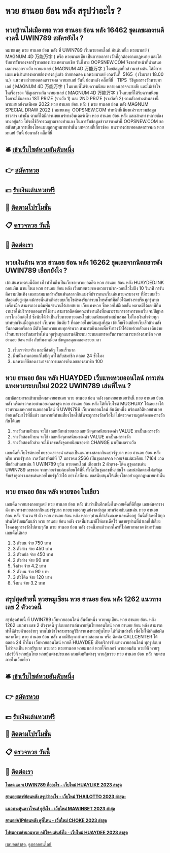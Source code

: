 # หวย ฮานอย ย้อน หลัง สรุปว่าอะไร ?
## หวยบ้านไผ่เมืองพล หวย ฮานอย ย้อน หลัง 16462 ชุดเลขผลงานดีงวดนี้ UWIN789 สมัครยังไง ?
หมายเหตุ หวย ฮานอย ย้อน หลัง ที่ UWIN789 เว็บหวยออนไลน์ อันดับหนึ่ง หวยมาเลย์ ( MAGNUM 4D 万能万字 ) หรือ หวยมาเลเซีย เป็นการออกรางวัลที่ถูกต้องตามกฎหมาย และได้รับการรับรองจากรัฐบาลของประเทศมาเลเชีย
วันนี้ทาง OOPSNEW.COM จึงขอทำหน้าที่นำเสนอ ผลการออกรางวัล หวยมาเลย์ ( MAGNUM 4D 万能万字 ) โดยข้อมูลที่กล่าวมาข่างต้น ได้มีการเผยแพร่ผ่านทางหลายช่องทางอยู่แล้ว
ถ่ายทอดสด ผลหวยมาเลย์ งวดวันที่  5165  ( เริ่มเวลา 18.00 น.)
 แนวทางถ่ายทอดสดตรวจผล หวยมาเลย์ วันนี้ ย้อนหลัง คลิ๊กที่นี่  
TIPS  วิธีดูผลรางวัลหวยมาเลย์ ( MAGNUM 4D 万能万字 ) ในแบบที่ได้รับความนิยม
หลายคนอาจจะสงสัย และไม่เข้าใจ ในเรื่องของ วิธีดูผลรางวัล หวยมาเลย์ ( MAGNUM 4D 万能万字 ) ในแบบที่ได้รับความนิยม โดยจะใช้ผลของ 1ST PRIZE (รางวัล 1) และ 2ND PRIZE (รางวัลที่ 2) ตามตัวอย่างด่านล่างนี้
หวยมาเลย์งวดพิเศษ 2022 หวย ฮานอย ย้อน หลัง ( หวย ฮานอย ย้อน หลัง MAGNUM SPECIAL DRAW 2022 )
หมายเหตุ  OOPSNEW.COM ทำหน้าที่เพียงแค่รวบรวมข้อมูล ข่าวสาร เท่านั้น ตามที่ได้มีการเผยแพร่ทางอินเตอร์เน็ท หวย ฮานอย ย้อน หลัง และผ่านทางหลายช่องทางอยู่แล้ว โปรดใช้วิจารณญาณของท่านเอง ในการรับข้อมูลข่าวสารเหล่านี้ OOPSNEW.COM ขอสนับสนุนการเสี่ยงโชคแบบถูกกฎหมายเท่านั้น
บทความที่เกี่ยวข้อง
 แนวทางถ่ายทอดสดตรวจผล หวยมาเลย์ วันนี้ ย้อนหลัง คลิ๊กที่นี่  

## 🛎 [เข้าเว็บไซต์หวยอันดับหนึ่ง](https://bit.ly/3BG5bNw)
## 👉 [สมัครหวย](https://bit.ly/3BG5bNw)
## 💵 [รับเงินเล่นหวยฟรี](https://bit.ly/3C3mvgS)
## 👑 [ติดตามโปรโมชั่น](https://bit.ly/3C3mvgS)
## 📋 [ตรวจหวย วันนี้](https://bit.ly/3C3mvgS)
## 📱 [ติดต่อเรา](https://bit.ly/3C3mvgS)

## หวยเงินล้าน หวย ฮานอย ย้อน หลัง 16262 ชุดเลขจากนิตยสารดัง UWIN789 เลือกยังไง ?
เข้าเล่นหวยตรงนี้ดีอย่างไรทำไมถึงเป็นเว็บขายหวยยอดฮิต หวย ฮานอย ย้อน หลัง HUAYDED.INK ถอนเงิน นาน ไหม หวย ฮานอย ย้อน หลัง เว็บขายหวยของพวกเราฝาก-ถอนไวไม่ถึง 10 วินาที การันตีความบันเทิง เหมาะสมมากสำหรับแฟนสลากกินแบ่งที่ปรารถนาเว็บเล่นหวยครบวงจร ที่มีระบบเร็วปลอดภัยสูงสุด แม้กระนั้นถ้าเกิดระบบเว็บไซต์รองรับการบนโทรศัพท์มือถือได้อย่างราบรื่นทุกรุ่นทุกเครื่องมือ สามารถวางเดิมพันจำนวนได้ง่ายสบาย เว็บแทงหวย ซื้อหวยไม่มีเลขอั้น พลาดมิได้เลยมีทีมงานรอให้บริการตลอดการใช้งาน สามารถติดต่อคณะทำงานถึงที่เหมาะรายการอาหารของเว็บ จบปัญหาการโกงอีกต่อไป ซึ่งนับได้ว่าเป็นเว็บหวยหวยออนไลน์ยอดนิยมอย่างสม่ำเสมอ ไม่โกงเงินย้ำจ่ายทุกบาททุกเงินเมื่อถูกเบอร์ เว็บหวย อันดับ 1 ที่คอหวยไทยนิยมสูงที่สุด เข้าเว็บเร็วเสถียรเว็บเร็วข้างหลังวันลอตเตอรี่ออก มีตัวเลือกหวยแทบทุกจำพวก สามารถยิงเลขเพื่อจับรางวัลได้ง่ายด้วยตัวเอง เดินง่ายเร็วสบายรองรับสมาร์ทโฟน ทุกรุ่นทุกแบรนด์มีระบบ ระบบแชทรองรับการเสวนาระหว่างสมาชิก หวย ฮานอย ย้อน หลัง กับทีมงานมืออาชีพดูแลคุณตลอดระยะเวลา
1. เว็บเราจ่ายจริง และที่สำคัญ โอนเร็วมาก
2. มีพนักงานคอยแก้ไขปัญหาให้กับสมาชิก ตลอด 24 ชั่วโมง
3. ผลหวยยี่กีของเรามาจากการผลการยิงเลขของสมาชิก 100

## หวย ฮานอย ย้อน หลัง HUAYDED เว็บแทงหวยออนไลน์ การเล่นแทงหวยระบบใหม่ 2022 UWIN789 เล่นที่ไหน ?
สมาชิกสามารถเข้ามาเช็คผลหวยฮานอย หวย ฮานอย ย้อน หลัง ผลหวยฮานอยวันนี้ หวย ฮานอย ย้อน หลัง หรือตรวจหวยฮานอยงวดล่าสุด หวย ฮานอย ย้อน หลัง ได้ที่เว็บไซต์ MUGHUAY ได้เลยเราได้รวบรวมผลหวยฮานอยออนไลน์ ที่ UWIN789 เว็บหวยออนไลน์ อันดับหนึ่ง พร้อมสถิติหวยฮานอยย้อนหลังมาไว้ที่นี่แล้ว ผลหวยที่ท่านเสี่ยงโชคไปนั้นจะถูกรางวัลหรือไม่ ไปตรวจความถูกต้องของรางวัลกันได้เลย
1. รางวัลสามตัวบน จะใช้ เลขหลักหน่วยเเละเลขหลังจุดทศนิยมของค่า VALUE มาเป็นผลรางวัล
2. รางวัลสองตัวบน จะใช้ เลขหลังจุดทศนิยมของค่า VALUE มาเป็นผลรางวัล
3. รางวัลสองตัวล่าง จะใช้ เลขหลังจุดทศนิยมของค่า CHANGE มาเป็นผลรางวัล

เลขเด็ดที่เว็บไซต์หวยไทยของเราจะนำเสนอเป็นแนวทางสลากกินแบ่งรัฐบาล หวย ฮานอย ย้อน หลัง หรือ หวยรัฐบาล งวดวันอาทิตย์ที่ 17 มกราคม 2566 เป็นชุดเลขจาก หวยเจ้าแม่ตะเคียน 17164 งวดที่แล้วเข้าเลขเด่น 1 UWIN789 ยูวิน หวยออนไลน์ เกือบเข้า 2 ตัวตรง-โต๊ด ดูชุดเลขเด่น UWIN789 เลขรอง จากหวยเจ้าแม่ตะเคียนได้ที่นี่ ทั้งนี้เป็นชุดเลขที่น่าสนใจ และน่าติดตามไม่แพ้ชุดจับเข้าคู่ตารางเลขเด่นหวยไทยรัฐก็ว่าได้ อย่างไรก็ตาม ขอสนับสนุนให้เสี่ยงโชคอย่างถูกกฎหมายเท่านั้น

## หวย ฮานอย ย้อน หลัง หวยซอง ใบเขียว
เลขเด็ด หวยบางกอกทูเดย์ หวย ฮานอย ย้อน หลัง นับว่าเป็นอีกหนึ่งในหวยเด็ดที่ดีที่สุด เลขเด่นตารางดัง แนวทางหวยสลากกินแบ่งรัฐบาล หวยบางกอกทูเดย์งวดล่าสุด มาพร้อมกับเลขเด่น หวย ฮานอย ย้อน หลัง จำนวน 6 ตัว หวย ฮานอย ย้อน หลัง หลายๆท่านที่กำลังมองหาเลขเด็ดอยู่ วันนี้อัปเดตให้ทุกท่านได้รับชมกันแล้ว หวย ฮานอย ย้อน หลัง งวดที่ผ่านมาก็ให้เลขเด็ดไว้ หลายๆท่านที่นำเลขไปเสี่ยงโชคคงถูกรางวัลไปตามๆกัน หวย ฮานอย ย้อน หลัง งวดนี้มาแล้วหากใครที่ไม่อยากพลาดเข้ามารับชมเลขเด็ดได้เลย
1. 3 ตัวบน จ่าย 750 บาท
2. 3 ตัวล่าง จ่าย 450 บาท
3. 3 ตัวหน้า จ่าย 450 บาท
4. 2 ตัวล่าง จ่าย 90 บาท
5. วิ่งล่าง จ่าย 4.2 บาท
6. 2 ตัวบน จ่าย 90 บาท
7. 3 ตัวโต๊ด จ่าย 120 บาท
8. วิ่งบน จ่าย 3.2 บาท

## สรุปสุดท้ายนี้ หวยหมูเซียน หวย ฮานอย ย้อน หลัง 1262 แนวทางเลข 2 ตัวงวดนี้
สรุปสุดท้ายนี้ ที่ UWIN789 เว็บหวยออนไลน์ อันดับหนึ่ง หวยหมูเซียน หวย ฮานอย ย้อน หลัง 1262 แนวทางเลข 2 ตัวงวดนี้ รูปแบบการเล่นหวยหุ้นไทยออนไลน์ หวย ฮานอย ย้อน หลัง สามารถทำได้ด้วยตัวเองง่ายๆ หากไม่เข้าใจสามารถดูวิธีการแทงหวยหุ้นไทย ได้ที่ด้านล่างนี้ เพื่อไม่ให้เกิดข้อผิดพลาดใดๆ หวย ฮานอย ย้อน หลัง หากมีปัญหาสามารถสอบถาม หรือ ติดต่อ CALLCENTER ได้ตลอด 24 ชั่วโมง
เว็บหวยออนไลน์ หวยดี HUAYDEE เปิดบริการรับแทงหวยออนไลน์ ทุกรูปแบบ ไม่ว่าจะเป็น หวยรัฐบาล หวยลาว หวยฮานอย หวยมาเลย์ หวยโจ๊กเกอร์ หวยออมสิน หวยยี่กี หวยซูเปอร์ยี่กี หวยหุ้นไทย หวยหุ้นต่างประเทศ เกมเดิมพันต่างๆ หวยลุ้นรวย หวย ฮานอย ย้อน หลัง จบครบภายในเว็บเดียว

## 🛎 [เข้าเว็บไซต์หวยอันดับหนึ่ง](https://bit.ly/3BG5bNw)
## 👉 [สมัครหวย](https://bit.ly/3BG5bNw)
## 💵 [รับเงินเล่นหวยฟรี](https://bit.ly/3C3mvgS)
## 👑 [ติดตามโปรโมชั่น](https://bit.ly/3C3mvgS)
## 📋 [ตรวจหวย วันนี้](https://bit.ly/3C3mvgS)
## 📱 [ติดต่อเรา](https://bit.ly/3C3mvgS)

#### [โหลด แอ พ UWIN789 คืออะไร - เว็บใหม่ HUAYLIKE 2023 ล่าสุด](https://atom.io/themes/โหลด%20แอ%20พ%20uwin789%20คืออะไร%20-%20เว็บใหม่%20huaylike%202023%20ล่าสุด)
#### [ฮานอยสตาร์ย้อนหลัง สรุปว่าอะไร - เว็บใหม่ THAILOTTO 2023 ล่าสุด-](https://atom.io/themes/ฮานอยสตาร์ย้อนหลัง%20สรุปว่าอะไร%20-%20เว็บใหม่%20thailotto%202023%20ล่าสุด-)
#### [แนวทางหุ้นดาวโจนส์ ดูยังไง - เว็บใหม่ MAWINBET 2023 ล่าสุด](https://atom.io/themes/แนวทางหุ้นดาวโจนส์%20ดูยังไง%20-%20เว็บใหม่%20mawinbet%202023%20ล่าสุด)
#### [ฮานอยVIPย้อนหลัง ดูที่ไหน - เว็บใหม่ CHOKE 2023 ล่าสุด](https://atom.io/themes/ฮานอยvipย้อนหลัง%20ดูที่ไหน%20-%20เว็บใหม่%20choke%202023%20ล่าสุด)
#### [โปรแกรมคํานวนหวย อภิโชค เล่นยังไง - เว็บใหม่ HUAYDEE 2023 ล่าสุด](https://atom.io/themes/โปรแกรมคํานวนหวย%20อภิโชค%20เล่นยังไง%20-%20เว็บใหม่%20huaydee%202023%20ล่าสุด)

[ผลบอลล่าสุด](https://siamsport.tv "ผลบอลล่าสุด"), [ดูบอลออนไลน์](https://siamsport.tv/ดูบอลสด "ดูบอลออนไลน์")
